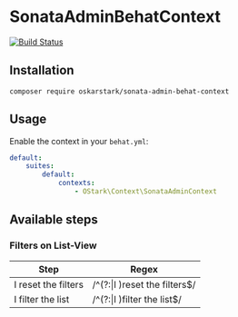 # SonataAdminBehatContext

[![Build Status](https://travis-ci.org/OskarStark/SonataAdminBehatContext.svg?branch=master)](https://travis-ci.org/OskarStark/SonataAdminBehatContext)

## Installation

```console
composer require oskarstark/sonata-admin-behat-context
```

## Usage
Enable the context in your `behat.yml`:

```yaml
default:
    suites:
        default:
            contexts:
                - OStark\Context\SonataAdminContext
```

## Available steps

### Filters on List-View

| Step | Regex |
| --- | --- |
| I reset the filters | /^(?:\|I )reset the filters$/ |
| I filter the list |/^(?:\|I )filter the list$/ |
